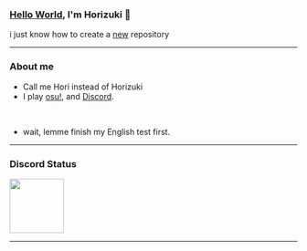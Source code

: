 ### [Hello World](https://guides.github.com/activities/hello-world/), I'm Horizuki 👋
i just know how to create a [new](https://github.com/new) repository

---

### About me
- Call me Hori instead of Horizuki
- I play [osu!](https://osu.ppy.sh/home), and [Discord](https://discord.com).
</br>

- wait, lemme finish my English test first.

---

### Discord Status
<a href="https://discord.com/users/350144899489857536">
<img height="95px" src="https://discord.c99.nl/widget/theme-4/350144899489857536.png" />
</a>

---


<!--
**Horizuki/Horizuki** is a ✨ _special_ ✨ repository because its `README.md` (this file) appears on your GitHub profile.

Here are some ideas to get you started:

- 🔭 I’m currently working on ...
- 🌱 I’m currently learning ...
- 👯 I’m looking to collaborate on ...
- 🤔 I’m looking for help with ...
- 💬 Ask me about ...
- 📫 How to reach me: ...
- 😄 Pronouns: ...
- ⚡ Fun fact: ...
-->
